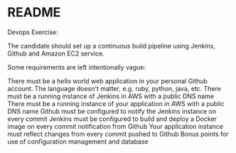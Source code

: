 # README

Devops Exercise: 

The candidate should set up a continuous build pipeline using Jenkins, Github and Amazon EC2 service.

Some requirements are left intentionally vague:

There must be a hello world web application in your personal Github account. The language doesn't matter, e.g. ruby, python, java, etc.
There must be a running instance of Jenkins in AWS with a public DNS name
There must be a running instance of your application in AWS with a public DNS name
Github must be configured to notify the Jenkins instance on every commit
Jenkins must be configured to build and deploy a Docker image on every commit notification from Github
Your application instance must reflect changes from every commit pushed to Github
Bonus points for use of configuration management and database

